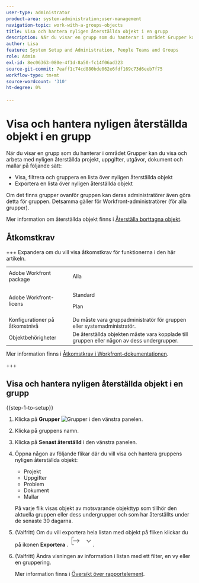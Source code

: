 ```yaml
---
user-type: administrator
product-area: system-administration;user-management
navigation-topic: work-with-a-groups-objects
title: Visa och hantera nyligen återställda objekt i en grupp
description: När du visar en grupp som du hanterar i området Grupper kan du visa, filtrera, gruppera och återställa dess nyligen återställda arbetsobjekt, dokument och mallar.
author: Lisa
feature: System Setup and Administration, People Teams and Groups
role: Admin
exl-id: 8ec06363-080e-4f1d-8a50-fc14f06ad323
source-git-commit: 7eaff1c74cd880bde062e6fdf169c73d6eeb7f75
workflow-type: tm+mt
source-wordcount: '310'
ht-degree: 0%

---
```


# Visa och hantera nyligen återställda objekt i en grupp

När du visar en grupp som du hanterar i området Grupper kan du visa och arbeta med nyligen återställda projekt, uppgifter, utgåvor, dokument och mallar på följande sätt:

* Visa, filtrera och gruppera en lista över nyligen återställda objekt
* Exportera en lista över nyligen återställda objekt

Om det finns grupper ovanför gruppen kan deras administratörer även göra detta för gruppen. Detsamma gäller för Workfront-administratörer (för alla grupper).

Mer information om återställda objekt finns i [Återställa borttagna objekt](../../../administration-and-setup/manage-workfront/manage-deleted-items/restore-deleted-items.md).

## Åtkomstkrav

+++ Expandera om du vill visa åtkomstkrav för funktionerna i den här artikeln.

<table style="table-layout:auto"> 
 <col> 
 <col> 
 <tbody> 
  <tr> 
   <td>Adobe Workfront package</td> 
   <td><p>Alla</p></td> 
  </tr> 
  <tr> 
   <td>Adobe Workfront-licens</td> 
   <td><p>Standard</p>
       <p>Plan</p></td>
  </tr>
  <tr> 
   <td>Konfigurationer på åtkomstnivå</td> 
   <td>Du måste vara gruppadministratör för gruppen eller systemadministratör.</td>
  </tr>
  <tr> 
   <td>Objektbehörigheter</td>
   <td>De återställda objekten måste vara kopplade till gruppen eller någon av dess undergrupper.</td> 
  </tr> 
 </tbody> 
</table>

Mer information finns i [Åtkomstkrav i Workfront-dokumentationen](/help/quicksilver/administration-and-setup/add-users/access-levels-and-object-permissions/access-level-requirements-in-documentation.md).

+++

## Visa och hantera nyligen återställda objekt i en grupp

{{step-1-to-setup}}

1. Klicka på **Grupper** ![Grupper](assets/groups-icon.png) i den vänstra panelen.

1. Klicka på gruppens namn.
1. Klicka på **Senast återställd** i den vänstra panelen.
1. Öppna någon av följande flikar där du vill visa och hantera gruppens nyligen återställda objekt:

   * Projekt
   * Uppgifter
   * Problem
   * Dokument
   * Mallar

   På varje flik visas objekt av motsvarande objekttyp som tillhör den aktuella gruppen eller dess undergrupper och som har återställts under de senaste 30 dagarna.

1. (Valfritt) Om du vill exportera hela listan med objekt på fliken klickar du på ikonen **Exportera** . ![Ikon för export](assets/export-icon.png).
1. (Valfritt) Ändra visningen av information i listan med ett filter, en vy eller en gruppering.

   Mer information finns i [Översikt över rapportelement](/help/quicksilver/reports-and-dashboards/reports/reporting-elements/reporting-elements-overview.md).

